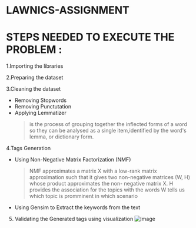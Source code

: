 # LAWNICS-ASSIGNMENT

# STEPS NEEDED TO EXECUTE THE PROBLEM :

1.Importing the libraries

2.Preparing the dataset

3.Cleaning the dataset
  * Removing Stopwords
  * Removing Punctutation
  * Applying Lemmatizer 
      > is the process of grouping together the inflected forms of a word so they can be analysed as a 
        single item,identified by the word's lemma, or dictionary form.

4.Tags Generation
   * Using Non-Negative Matrix Factorization (NMF)
       > NMF approximates a matrix X with a low-rank matrix approximation such that it gives two 
         non-negative matrices (W, H) whose product approximates the non- negative matrix X.
       > H provides the association for the topics with the words
       > W tells us which topic is promminent in which scenario

   * Using Gensim to Extract the keywords from the text

5. Validating the Generated tags using visualization
![image](https://user-images.githubusercontent.com/69123704/117539400-11dfeb80-b028-11eb-81d0-951d36dd3db3.png)
